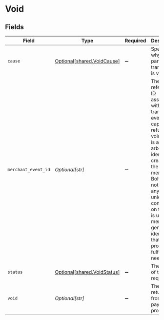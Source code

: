 # Void


## Fields

| Field                                                                                                                                                                                                                                                                                       | Type                                                                                                                                                                                                                                                                                        | Required                                                                                                                                                                                                                                                                                    | Description                                                                                                                                                                                                                                                                                 | Example                                                                                                                                                                                                                                                                                     |
| ------------------------------------------------------------------------------------------------------------------------------------------------------------------------------------------------------------------------------------------------------------------------------------------- | ------------------------------------------------------------------------------------------------------------------------------------------------------------------------------------------------------------------------------------------------------------------------------------------- | ------------------------------------------------------------------------------------------------------------------------------------------------------------------------------------------------------------------------------------------------------------------------------------------- | ------------------------------------------------------------------------------------------------------------------------------------------------------------------------------------------------------------------------------------------------------------------------------------------- | ------------------------------------------------------------------------------------------------------------------------------------------------------------------------------------------------------------------------------------------------------------------------------------------- |
| `cause`                                                                                                                                                                                                                                                                                     | [Optional[shared.VoidCause]](undefined/models/shared/voidcause.md)                                                                                                                                                                                                                          | :heavy_minus_sign:                                                                                                                                                                                                                                                                          | Specifies why this particular transaction is voided.                                                                                                                                                                                                                                        |                                                                                                                                                                                                                                                                                             |
| `merchant_event_id`                                                                                                                                                                                                                                                                         | *Optional[str]*                                                                                                                                                                                                                                                                             | :heavy_minus_sign:                                                                                                                                                                                                                                                                          | The reference ID associated with a transaction event (auth, capture, refund, void). This is an arbitrary identifier created by the merchant. Bolt does not enforce any uniqueness constraints on this ID. It is up to the merchant to generate identifiers that properly fulfill its needs. | dbe0cd5d-3261-41d9-ba61-49e5b9d07567                                                                                                                                                                                                                                                        |
| `status`                                                                                                                                                                                                                                                                                    | [Optional[shared.VoidStatus]](undefined/models/shared/voidstatus.md)                                                                                                                                                                                                                        | :heavy_minus_sign:                                                                                                                                                                                                                                                                          | The status of the void request.                                                                                                                                                                                                                                                             | succeeded                                                                                                                                                                                                                                                                                   |
| `void`                                                                                                                                                                                                                                                                                      | *Optional[str]*                                                                                                                                                                                                                                                                             | :heavy_minus_sign:                                                                                                                                                                                                                                                                          | The void ID returned from the payment processor.                                                                                                                                                                                                                                            | 123456                                                                                                                                                                                                                                                                                      |